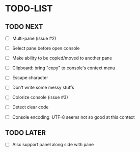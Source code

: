 
# TODO-LIST

## TODO NEXT

 - [ ] Multi-pane (issue #2)
  - [ ] Select pane before open console
  - [ ] Make ability to be copied/moved to another pane

 - [ ] Clipboard: bring "copy" to console's context menu

 - [ ] Escape character
  - [ ] Don't write some messy stuffs
  - [ ] Colorize console (issue #3)
  - [ ] Detect clear code

 - [ ] Console encoding: UTF-8 seems not so good at this context

## TODO LATER

 - [ ] Also support panel along side with pane
